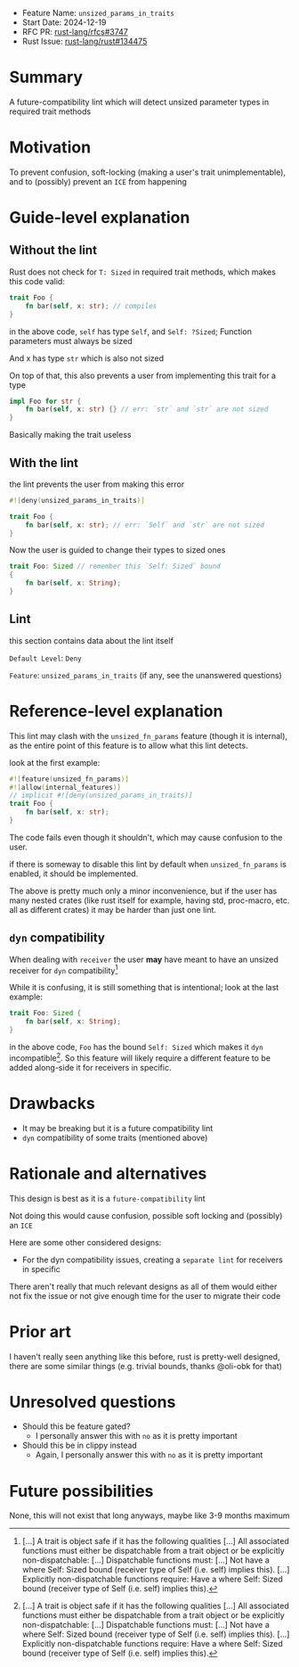 - Feature Name: `unsized_params_in_traits`
- Start Date: 2024-12-19
- RFC PR: [rust-lang/rfcs#3747](https://github.com/rust-lang/rfcs/pull/3747)
- Rust Issue: [rust-lang/rust#134475](https://github.com/rust-lang/rust/issues/134475)

# Summary
[summary]: #summary

A future-compatibility lint which will detect unsized parameter types in required trait methods

# Motivation
[motivation]: #motivation

To prevent confusion, soft-locking (making a user's trait unimplementable), and to 
(possibly) prevent an `ICE` from happening

# Guide-level explanation
[guide-level-explanation]: #guide-level-explanation

## Without the lint
Rust does not check for `T: Sized` in required trait methods, which makes this code valid:
```rust
trait Foo {
    fn bar(self, x: str); // compiles
}
```

in the above code, `self` has type `Self`, and `Self: ?Sized`; Function parameters must always be sized

And x has type `str` which is also not sized

On top of that, this also prevents a user from implementing this trait for a type
```rust
impl Foo for str {
    fn bar(self, x: str) {} // err: `str` and `str` are not sized
}
```
Basically making the trait useless
## With the lint
the lint prevents the user from making this error
```rust
#![deny(unsized_params_in_traits)]

trait Foo {
    fn bar(self, x: str); // err: `Self` and `str` are not sized
}
```
Now the user is guided to change their types to sized ones
```rust
trait Foo: Sized // remember this `Self: Sized` bound
{
    fn bar(self, x: String);
}
```

## Lint
this section contains data about the lint itself

`Default Level`: `Deny`

`Feature`: `unsized_params_in_traits` (if any, see the unanswered questions)

# Reference-level explanation
[reference-level-explanation]: #reference-level-explanation

This lint may clash with the `unsized_fn_params` feature (though it is internal), as the entire point of this feature is to allow what 
this lint detects.

look at the first example:
```rust
#![feature(unsized_fn_params)]
#![allow(internal_features)]
// implicit #![deny(unsized_params_in_traits)]
trait Foo {
    fn bar(self, x: str);
}
```
The code fails even though it shouldn't, which may cause confusion to the user.

if there is someway to disable this lint by default when `unsized_fn_params` is enabled, it should be implemented.

The above is pretty much only a minor inconvenience, but if the user has many nested crates (like rust itself for example, having std, proc-macro, etc. all as different crates) it may be harder than just one lint.

## `dyn` compatibility
When dealing with `receiver` the user **may** have meant to have an unsized receiver for `dyn` compatibility[^1]

While it is confusing, it is still something that is intentional; look at the last example:
```rust
trait Foo: Sized {
    fn bar(self, x: String);
}
```

in the above code, `Foo` has the bound `Self: Sized` which makes it `dyn` incompatible[^1]. So this feature will likely require a different feature to be added along-side it for receivers in specific.


[^1]: [...] A trait is object safe if it has the following qualities [...] All associated functions must either be dispatchable from a trait object or be explicitly non-dispatchable: [...] Dispatchable functions must: [...] Not have a where Self: Sized bound (receiver type of Self (i.e. self) implies this). [...] Explicitly non-dispatchable functions require: Have a where Self: Sized bound (receiver type of Self (i.e. self) implies this).

# Drawbacks
[drawbacks]: #drawbacks

- It may be breaking but it is a future compatibility lint
- `dyn` compatibility of some traits (mentioned above)

# Rationale and alternatives
[rationale-and-alternatives]: #rationale-and-alternatives

This design is best as it is a `future-compatibility` lint

Not doing this would cause confusion, possible soft locking and (possibly) an `ICE`

Here are some other considered designs:
- For the dyn compatibility issues, creating a `separate lint` for receivers in specific

There aren't really that much relevant designs as all of them would either not fix the  issue or not give enough time for the user to migrate their code

# Prior art
[prior-art]: #prior-art

I haven't really seen anything like this before, rust is pretty-well designed, there are some similar things (e.g. trivial bounds, thanks @oli-obk for that)

# Unresolved questions
[unresolved-questions]: #unresolved-questions

- Should this be feature gated?
  - I personally answer this with `no` as it is pretty important
- Should this be in clippy instead
  - Again, I personally answer this with `no` as it is pretty important

# Future possibilities
[future-possibilities]: #future-possibilities

None, this will not exist that long anyways, maybe like 3-9 months maximum
